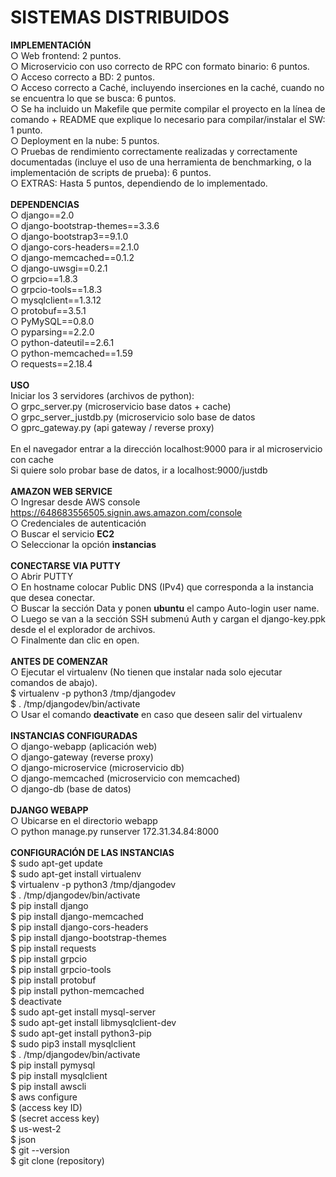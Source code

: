 # SISTEMAS DISTRIBUIDOS
<strong>IMPLEMENTACIÓN</strong>
<br>
○ Web frontend: 2 puntos.<br>
○ Microservicio con uso correcto de RPC con formato binario: 6 puntos.  
○ Acceso correcto a BD: 2 puntos.<br>
○ Acceso correcto a Caché, incluyendo inserciones en la caché, cuando no se
encuentra lo que se busca: 6 puntos.<br>
○ Se ha incluido un Makefile que permite compilar el proyecto en la línea de
comando + README que explique lo necesario para compilar/instalar el SW: 1
punto.<br>
○ Deployment en la nube: 5 puntos.<br>
○ Pruebas de rendimiento correctamente realizadas y correctamente
documentadas (incluye el uso de una herramienta de benchmarking, o la
implementación de scripts de prueba): 6 puntos.<br>
○ EXTRAS: Hasta 5 puntos, dependiendo de lo implementado.<br>
<br>
<strong>DEPENDENCIAS</strong>
<br>
○ django==2.0<br>
○ django-bootstrap-themes==3.3.6<br>
○ django-bootstrap3==9.1.0<br>
○ django-cors-headers==2.1.0<br>
○ django-memcached==0.1.2<br>
○ django-uwsgi==0.2.1<br>
○ grpcio==1.8.3<br>
○ grpcio-tools==1.8.3<br>
○ mysqlclient==1.3.12<br>
○ protobuf==3.5.1<br>
○ PyMySQL==0.8.0<br>
○ pyparsing==2.2.0<br>
○ python-dateutil==2.6.1<br>
○ python-memcached==1.59<br>
○ requests==2.18.4<br>
<br>
<strong>USO</strong>
<br>
Iniciar los 3 servidores (archivos de python):<br>
○ grpc_server.py (microservicio base datos + cache)<br>
○ grpc_server_justdb.py (microservicio solo base de datos<br>
○ gprc_gateway.py (api gateway / reverse proxy)<br>
<br>
En el navegador entrar a la dirección localhost:9000 para ir al microservicio con cache<br>
Si quiere solo probar base de datos, ir a localhost:9000/justdb<br>
<br>
<strong>AMAZON WEB SERVICE</strong>
<br>
○ Ingresar desde AWS console https://648683556505.signin.aws.amazon.com/console<br>
○ Credenciales de autenticación<br>
○ Buscar el servicio <strong>EC2</strong><br>
○ Seleccionar la opción <strong>instancias</strong><br>
<br>
<strong>CONECTARSE VIA PUTTY</strong>
<br>
○ Abrir PUTTY<br>
○ En hostname colocar Public DNS (IPv4) que corresponda a la instancia que desea conectar.<br>
○ Buscar la sección Data y ponen <strong>ubuntu</strong> el campo Auto-login user name.<br>
○ Luego se van a la sección SSH submenú Auth y cargan el django-key.ppk desde el el explorador de archivos.<br>
○ Finalmente dan clic en open.<br>
<br>
<strong>ANTES DE COMENZAR</strong>
<br>
○ Ejecutar el virtualenv (No tienen que instalar nada solo ejecutar comandos de abajo).<br>
$ virtualenv -p python3 /tmp/djangodev<br>
$ . /tmp/djangodev/bin/activate<br>
○ Usar el comando <strong>deactivate</strong> en caso que deseen salir del virtualenv<br>
<br>
<strong>INSTANCIAS CONFIGURADAS</strong>
<br>
○ django-webapp (aplicación web)<br>
○ django-gateway (reverse proxy)<br>
○ django-microservice (microservicio db)<br>
○ django-memcached (microservicio con memcached)<br>
○ django-db (base de datos)<br>
<br>
<strong>DJANGO WEBAPP</strong>
<br>
○ Ubicarse en el directorio webapp<br>
○ python manage.py runserver 172.31.34.84:8000<br>
<br>
<strong>CONFIGURACIÓN DE LAS INSTANCIAS</strong>
<br>
$ sudo apt-get update<br>
$ sudo apt-get install virtualenv<br>
$ virtualenv -p python3 /tmp/djangodev<br>
$ . /tmp/djangodev/bin/activate<br>
$ pip install django<br>
$ pip install django-memcached<br>
$ pip install django-cors-headers<br>
$ pip install django-bootstrap-themes<br>
$ pip install requests<br>
$ pip install grpcio<br>
$ pip install grpcio-tools<br>
$ pip install protobuf<br>
$ pip install python-memcached<br>
$ deactivate<br>
$ sudo apt-get install mysql-server<br>
$ sudo apt-get install libmysqlclient-dev<br>
$ sudo apt-get install python3-pip<br>
$ sudo pip3 install mysqlclient<br>
$ . /tmp/djangodev/bin/activate<br>
$ pip install pymysql<br>
$ pip install mysqlclient<br>
$ pip install awscli<br>
$ aws configure<br>
$ (access key ID)<br>
$ (secret access key)<br>
$ us-west-2<br>
$ json<br>
$ git --version<br>
$ git clone (repository)<br>





